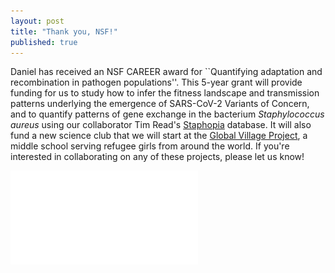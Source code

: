 ```yaml
---
layout: post
title: "Thank you, NSF!"
published: true
---
```


Daniel has received an NSF CAREER award for ``Quantifying adaptation and recombination in pathogen populations''. This 5-year grant will provide funding for us to study how to infer the fitness landscape and transmission patterns underlying the emergence of SARS-CoV-2 Variants of Concern, and to quantify patterns of gene exchange in the bacterium *Staphylococcus aureus* using our collaborator Tim Read's [Staphopia](https://staphopia.emory.edu/) database. It will also fund a new science club that we will start at the [Global Village Project](https://globalvillageproject.org/), a middle school serving refugee girls from around the world. If you're interested in collaborating on any of these projects, please let us know!

![NSF logo](/images/NSF.pdf)
